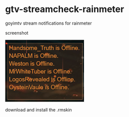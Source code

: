 # gtv-streamcheck-rainmeter
 goyimtv stream notifications for rainmeter

 screenshot

![alt text](https://github.com/throwromans/gtv-streamcheck-rainmeter/blob/main/screenshot.png?raw=true)


download and install the .rmskin